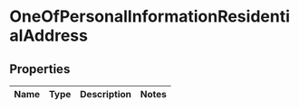 # OneOfPersonalInformationResidentialAddress

## Properties
Name | Type | Description | Notes
------------ | ------------- | ------------- | -------------
